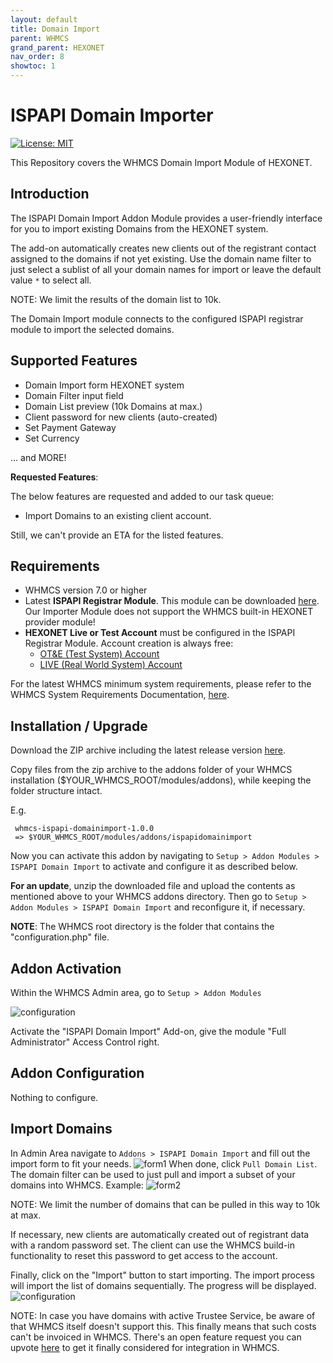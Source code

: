 ```yaml
---
layout: default
title: Domain Import
parent: WHMCS
grand_parent: HEXONET
nav_order: 8
showtoc: 1
---
```


# ISPAPI Domain Importer

[![License: MIT]({{site.baseurl}}/assets/images/License-MIT-blue.svg)](https://opensource.org/licenses/MIT)

This Repository covers the WHMCS Domain Import Module of HEXONET.

## Introduction

The ISPAPI Domain Import Addon Module provides a user-friendly interface for you to import existing Domains from the HEXONET system.

The add-on automatically creates new clients out of the registrant contact assigned to the domains if not yet existing. Use the domain name filter to just select a sublist of all your domain names for import or leave the default value `*` to select all.

NOTE: We limit the results of the domain list to 10k.

The Domain Import module connects to the configured ISPAPI registrar module to import the selected domains.

## Supported Features

* Domain Import form HEXONET system
* Domain Filter input field
* Domain List preview (10k Domains at max.)
* Client password for new clients (auto-created)
* Set Payment Gateway
* Set Currency

... and MORE!

**Requested Features**:

The below features are requested and added to our task queue:

* Import Domains to an existing client account.

Still, we can't provide an ETA for the listed features.

## Requirements

* WHMCS version 7.0 or higher
* Latest **ISPAPI Registrar Module**. This module can be downloaded [here](https://github.com/hexonet/whmcs-ispapi-registrar/raw/master/whmcs-ispapi-registrar-latest.zip). Our Importer Module does not support the WHMCS built-in HEXONET provider module!
* **HEXONET Live or Test Account** must be configured in the ISPAPI Registrar Module. Account creation is always free:
  * [OT&E (Test System) Account](https://www.hexonet.net/signup-ote)
  * [LIVE (Real World System) Account](https://www.hexonet.net/cart?signup=true)

For the latest WHMCS minimum system requirements, please refer to the WHMCS System Requirements Documentation, [here](https://docs.whmcs.com/System_Requirements).

## Installation / Upgrade

Download the ZIP archive including the latest release version [here](https://github.com/hexonet/whmcs-ispapi-domainimport/raw/master/whmcs-ispapi-domainimport-latest.zip).

Copy files from the zip archive to the addons folder of your WHMCS installation ($YOUR_WHMCS_ROOT/modules/addons), while keeping the folder structure intact.

E.g.

     whmcs-ispapi-domainimport-1.0.0
     => $YOUR_WHMCS_ROOT/modules/addons/ispapidomainimport

Now you can activate this addon by navigating to `Setup > Addon Modules > ISPAPI Domain Import` to activate and configure it as described below.

**For an update**, unzip the downloaded file and upload the contents as mentioned above to your WHMCS addons directory. Then go to `Setup > Addon Modules > ISPAPI Domain Import` and reconfigure it, if necessary.

**NOTE**: The WHMCS root directory is the folder that contains the "configuration.php" file.

## Addon Activation

Within the WHMCS Admin area, go to `Setup > Addon Modules`

![configuration]({{site.baseurl}}/assets/images/whmcs/ispapi-domainimporter/configuration.png)

Activate the "ISPAPI Domain Import" Add-on, give the module "Full Administrator" Access Control right.

## Addon Configuration

Nothing to configure.

## Import Domains

In Admin Area navigate to `Addons > ISPAPI Domain Import` and fill out the import form to fit your needs.
![form1]({{site.baseurl}}/assets/images/whmcs/ispapi-domainimporter/form1.png)
When done, click `Pull Domain List`. The domain filter can be used to just pull and import a subset of your domains into WHMCS. Example:
![form2]({{site.baseurl}}/assets/images/whmcs/ispapi-domainimporter/form2.png)

NOTE: We limit the number of domains that can be pulled in this way to 10k at max.

If necessary, new clients are automatically created out of registrant data with a random password set. The client can use the WHMCS build-in functionality to reset this password to get access to the account.

Finally, click on the "Import" button to start importing. The import process will import the list of domains sequentially. The progress will be displayed.
![configuration]({{site.baseurl}}/assets/images/whmcs/ispapi-domainimporter/import.png)

NOTE: In case you have domains with active Trustee Service, be aware of that WHMCS itself doesn't support this. This finally means that such costs can't be invoiced in WHMCS. There's an open feature request you can upvote [here](https://requests.whmcs.com/topic/integrate-trustee-service-as-generic-domain-add-on) to get it finally considered for integration in WHMCS.
